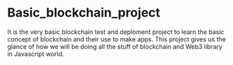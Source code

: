 # Basic_blockchain_project
It is the very basic blockchain test and deploment project to learn the basic concept of blockchain and their use to make apps. This project gives us the glance of how we will be doing all the stuff of blockchain and Web3 library in Javascript world.
